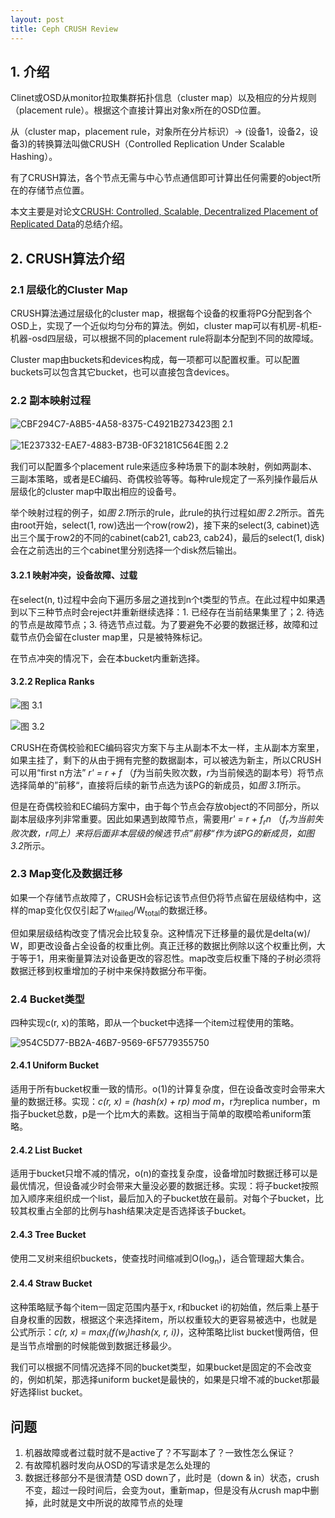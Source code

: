 ```yaml
---
layout: post
title: Ceph CRUSH Review
---
```


## 1. 介绍



Clinet或OSD从monitor拉取集群拓扑信息（cluster map）以及相应的分片规则（placement rule）。根据这个直接计算出对象x所在的OSD位置。

从（cluster map，placement rule，对象所在分片标识）-> (设备1，设备2，设备3)的转换算法叫做CRUSH（Controlled Replication Under Scalable Hashing）。

有了CRUSH算法，各个节点无需与中心节点通信即可计算出任何需要的object所在的存储节点位置。

本文主要是对论文[CRUSH: Controlled, Scalable, Decentralized Placement of Replicated Data](https://ceph.com/wp-content/uploads/2016/08/weil-crush-sc06.pdf)的总结介绍。



## 2. CRUSH算法介绍



### 2.1 层级化的Cluster Map

CRUSH算法通过层级化的cluster map，根据每个设备的权重将PG分配到各个OSD上，实现了一个近似均匀分布的算法。例如，cluster map可以有机房-机柜-机器-osd四层级，可以根据不同的placement rule将副本分配到不同的故障域。

Cluster map由buckets和devices构成，每一项都可以配置权重。可以配置buckets可以包含其它bucket，也可以直接包含devices。



### 2.2 副本映射过程

![CBF294C7-A8B5-4A58-8375-C4921B273423](https://ws2.sinaimg.cn/large/006tNc79ly1fgaghyjhn1j30b704ft9o.jpg)图 2.1

![1E237332-EAE7-4883-B73B-0F32181C564E](https://ws4.sinaimg.cn/large/006tNc79ly1fgagkhd1dfj30rj0cln0t.jpg)图 2.2

我们可以配置多个placement rule来适应多种场景下的副本映射，例如两副本、三副本策略，或者是EC编码、奇偶校验等等。每种rule规定了一系列操作最后从层级化的cluster map中取出相应的设备号。

举个映射过程的例子，如*图 2.1*所示的rule，此rule的执行过程如*图 2.2*所示。首先由root开始，select(1, row)选出一个row(row2)，接下来的select(3, cabinet)选出三个属于row2的不同的cabinet(cab21, cab23, cab24)，最后的select(1, disk)会在之前选出的三个cabinet里分别选择一个disk然后输出。



#### 3.2.1 映射冲突，设备故障、过载



在select(n, t)过程中会向下遍历多层之道找到n个t类型的节点。在此过程中如果遇到以下三种节点时会reject并重新继续选择：1. 已经存在当前结果集里了；2. 待选的节点是故障节点；3. 待选节点过载。为了要避免不必要的数据迁移，故障和过载节点仍会留在cluster map里，只是被特殊标记。

在节点冲突的情况下，会在本bucket内重新选择。



#### 3.2.2 Replica Ranks



![](https://ws3.sinaimg.cn/large/006tKfTcly1fgg83lm8yfj308z073wew.jpg)图 3.1



![](https://ws3.sinaimg.cn/large/006tKfTcly1fgg84nx93aj306z07wq3f.jpg)图 3.2



CRUSH在奇偶校验和EC编码容灾方案下与主从副本不太一样，主从副本方案里，如果主挂了，剩下的从由于拥有完整的数据副本，可以被选为新主，所以CRUSH可以用“first n方法” *r' = r + f* （*f*为当前失败次数，*r*为当前候选的副本号）将节点选择简单的”前移“，直接将后续的新节点选为该PG的新成员，如*图 3.1*所示。

但是在奇偶校验和EC编码方案中，由于每个节点会存放object的不同部分，所以副本层级序列非常重要。因此如果遇到故障节点，需要用*r' = r + f<sub>r</sub>n* （*f<sub>r</sub>*为当前失败次数，*r同上*）来将后面非本层级的候选节点”前移“作为该PG的新成员，如*图 3.2*所示。



### 2.3 Map变化及数据迁移

如果一个存储节点故障了，CRUSH会标记该节点但仍将节点留在层级结构中，这样的map变化仅仅引起了w<sub>failed</sub>/W<sub>total</sub>的数据迁移。

但如果层级结构改变了情况会比较复杂。这种情况下迁移量的最优是delta(w)/ W，即更改设备占全设备的权重比例。真正迁移的数据比例除以这个权重比例，大于等于1，用来衡量算法对设备更改的容忍性。map改变后权重下降的子树必须将数据迁移到权重增加的子树中来保持数据分布平衡。

### 2.4 Bucket类型

四种实现c(r, x)的策略，即从一个bucket中选择一个item过程使用的策略。

![954C5D77-BB2A-46B7-9569-6F5779355750](https://ws2.sinaimg.cn/large/006tNc79ly1fgaglm2fw4j30e303h0tn.jpg)

#### 2.4.1 Uniform Bucket

适用于所有bucket权重一致的情形。o(1)的计算复杂度，但在设备改变时会带来大量的数据迁移。实现：*c(r, x) = (hash(x) + rp) mod m*，r为replica number，m指子bucket总数，p是一个比m大的素数。这相当于简单的取模哈希uniform策略。

#### 2.4.2 List Bucket

适用于bucket只增不减的情况，o(n)的查找复杂度，设备增加时数据迁移可以是最优情况，但设备减少时会带来大量没必要的数据迁移。实现：将子bucket按照加入顺序来组织成一个list，最后加入的子bucket放在最前。对每个子bucket，比较其权重占全部的比例与hash结果决定是否选择该子bucket。

#### 2.4.3 Tree Bucket

使用二叉树来组织buckets，使查找时间缩减到O(log<sub>n</sub>)，适合管理超大集合。

#### 2.4.4 Straw Bucket

这种策略赋予每个item一固定范围内基于x, r和bucket i的初始值，然后乘上基于自身权重的因数，根据这个来选择item，所以权重较大的更容易被选中，也就是公式所示：*c(r, x) = max<sub>i</sub>(f(w<sub>i</sub>)hash(x, r, i))*，这种策略比list bucket慢两倍，但是当节点增删的时候能做到数据迁移最少。



我们可以根据不同情况选择不同的bucket类型，如果bucket是固定的不会改变的，例如机架，那选择uniform bucket是最快的，如果是只增不减的bucket那最好选择list bucket。



## 问题

1. 机器故障或者过载时就不是active了？不写副本了？一致性怎么保证？
2. 有故障机器时发向从OSD的写请求是怎么处理的
3. 数据迁移部分不是很清楚
   OSD down了，此时是（down & in）状态，crush不变，超过一段时间后，会变为out，重新map，但是没有从crush map中删掉，此时就是文中所说的故障节点的处理